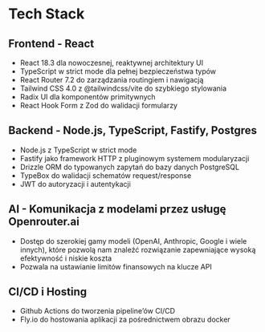 # Tech Stack

## Frontend - React

- React 18.3 dla nowoczesnej, reaktywnej architektury UI
- TypeScript w strict mode dla pełnej bezpieczeństwa typów
- React Router 7.2 do zarządzania routingiem i nawigacją
- Tailwind CSS 4.0 z @tailwindcss/vite do szybkiego stylowania
- Radix UI dla komponentów primitywnych
- React Hook Form z Zod do walidacji formularzy

## Backend - Node.js, TypeScript, Fastify, Postgres

- Node.js z TypeScript w strict mode
- Fastify jako framework HTTP z pluginowym systemem modularyzacji
- Drizzle ORM do typowanych zapytań do bazy danych PostgreSQL
- TypeBox do walidacji schematów request/response
- JWT do autoryzacji i autentykacji

## AI - Komunikacja z modelami przez usługę Openrouter.ai

- Dostęp do szerokiej gamy modeli (OpenAI, Anthropic, Google i wiele innych), które pozwolą nam znaleźć rozwiązanie zapewniające wysoką efektywność i niskie koszta
- Pozwala na ustawianie limitów finansowych na klucze API

## CI/CD i Hosting

- Github Actions do tworzenia pipeline’ów CI/CD
- Fly.io do hostowania aplikacji za pośrednictwem obrazu docker
